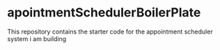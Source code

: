 # apointmentSchedulerBoilerPlate
This repository contains the starter code for the appointment scheduler system i am building
